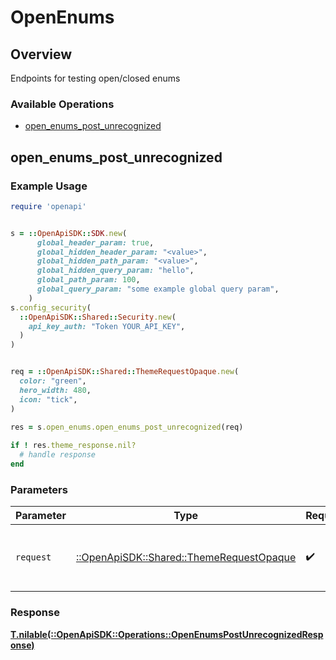 # OpenEnums


## Overview

Endpoints for testing open/closed enums

### Available Operations

* [open_enums_post_unrecognized](#open_enums_post_unrecognized)

## open_enums_post_unrecognized

### Example Usage

```ruby
require 'openapi'


s = ::OpenApiSDK::SDK.new(
      global_header_param: true,
      global_hidden_header_param: "<value>",
      global_hidden_path_param: "<value>",
      global_hidden_query_param: "hello",
      global_path_param: 100,
      global_query_param: "some example global query param",
    )
s.config_security(
  ::OpenApiSDK::Shared::Security.new(
    api_key_auth: "Token YOUR_API_KEY",
  )
)


req = ::OpenApiSDK::Shared::ThemeRequestOpaque.new(
  color: "green",
  hero_width: 480,
  icon: "tick",
)
    
res = s.open_enums.open_enums_post_unrecognized(req)

if ! res.theme_response.nil?
  # handle response
end

```

### Parameters

| Parameter                                                                             | Type                                                                                  | Required                                                                              | Description                                                                           |
| ------------------------------------------------------------------------------------- | ------------------------------------------------------------------------------------- | ------------------------------------------------------------------------------------- | ------------------------------------------------------------------------------------- |
| `request`                                                                             | [::OpenApiSDK::Shared::ThemeRequestOpaque](../../models/shared/themerequestopaque.md) | :heavy_check_mark:                                                                    | The request object to use for the request.                                            |


### Response

**[T.nilable(::OpenApiSDK::Operations::OpenEnumsPostUnrecognizedResponse)](../../models/operations/openenumspostunrecognizedresponse.md)**

